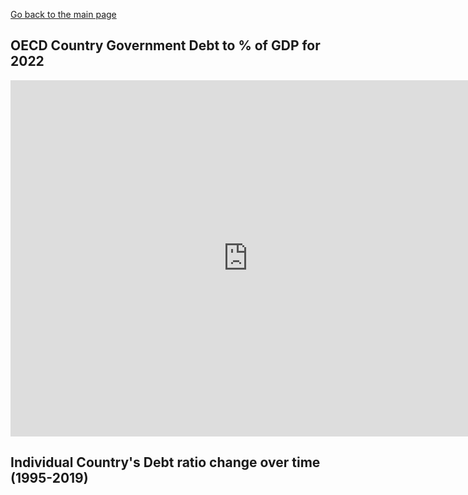 

[Go back to the main page](/README.md)

## OECD Country Government Debt to % of GDP for 2022
<iframe src="https://data.oecd.org/chart/7b8e" width="760" height="570" style="border: 0" mozallowfullscreen="true" webkitallowfullscreen="true" allowfullscreen="true"><a href="https://data.oecd.org/chart/7b8e" target="_blank">OECD Chart: General government debt, Total, % of GDP, Annual, 2022</a></iframe>


## Individual Country's Debt ratio change over time (1995-2019)
<div class="flourish-embed flourish-chart" data-src="visualisation/14961442"><script src="https://public.flourish.studio/resources/embed.js"></script></div>
